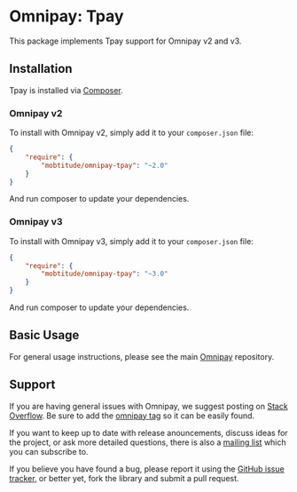 # Omnipay: Tpay

This package implements Tpay support for Omnipay v2 and v3.

## Installation

Tpay is installed via [Composer](http://getcomposer.org/). 

### Omnipay v2

To install with Omnipay v2, simply add it to your `composer.json` file:

```json
{
    "require": {
        "mobtitude/omnipay-tpay": "~2.0"
    }
}
```

And run composer to update your dependencies.

### Omnipay v3

To install with Omnipay v3, simply add it to your `composer.json` file:

```json
{
    "require": {
        "mobtitude/omnipay-tpay": "~3.0"
    }
}
```

And run composer to update your dependencies.


## Basic Usage

For general usage instructions, please see the main [Omnipay](https://github.com/thephpleague/omnipay)
repository.

## Support

If you are having general issues with Omnipay, we suggest posting on
[Stack Overflow](http://stackoverflow.com/). Be sure to add the
[omnipay tag](http://stackoverflow.com/questions/tagged/omnipay) so it can be easily found.

If you want to keep up to date with release anouncements, discuss ideas for the project,
or ask more detailed questions, there is also a [mailing list](https://groups.google.com/forum/#!forum/omnipay) which
you can subscribe to.

If you believe you have found a bug, please report it using the [GitHub issue tracker](https://github.com/tpay-com/omnipay-tpay/issues),
or better yet, fork the library and submit a pull request.
